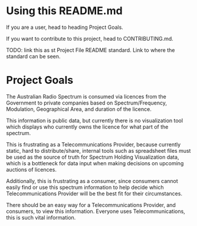 # Using this README.md

If you are a user, head to heading Project Goals.

If you want to contribute to this project, head to CONTRIBUTING.md.

TODO: link this as st Project File README standard. Link to
where the standard can be seen.

# Project Goals

The Australian Radio Spectrum is consumed via licences from the Government to
private companies based on Spectrum/Frequency, Modulation, Geographical Area,
and duration of the licence.

This information is public data, but currently there is no visualization tool
which displays who currently owns the licence for what part of the spectrum.

This is frustrating as a Telecommunications Provider, because currently static,
hard to distribute/share, internal tools such as spreadsheet files must be used
as the source of truth for Spectrum Holding Visualization data, which is a 
bottleneck for data input when making decisions on upcoming auctions of
licences.

Additionally, this is frustrating as a consumer, since consumers cannot easily
find or use this spectrum information to help decide which Telecommunications
Provider will be the best fit for their circumstances.

There should be an easy way for a Telecommunications Provider, and consumers,
to view this information. Everyone uses Telecommunications, this is such vital
information.
